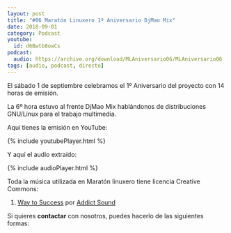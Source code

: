 ```yaml
---
layout: post
title: "#06 Maratón Linuxero 1º Aniversario DjMao Mix"
date: 2018-09-01
category: Podcast
youtube:
  id: d6Bwtb8owCs
podcast:
  audio: https://archive.org/download/MLAniversario06/MLAniversario06
tags: [audio, podcast, directo]
---
```

El sábado 1 de septiembre celebramos el 1º Aniversario del proyecto con 14 horas de emisión.

La 6º hora estuvo al frente DjMao Mix hablándonos de distribuciones GNU/Linux para el trabajo multimedia. 

Aquí tienes la emisión en YouTube:

{% include youtubePlayer.html %}

Y aquí el audio extraído:

{% include audioPlayer.html %}

Toda la música utilizada en Maratón linuxero tiene licencia Creative Commons:  
 
1. [Way to Success](https://www.jamendo.com/track/1334807/way-to-success) por [Addict Sound](https://www.jamendo.com/artist/451073/addict-sound)


Si quieres **contactar** con nosotros, puedes hacerlo de las siguientes formas: